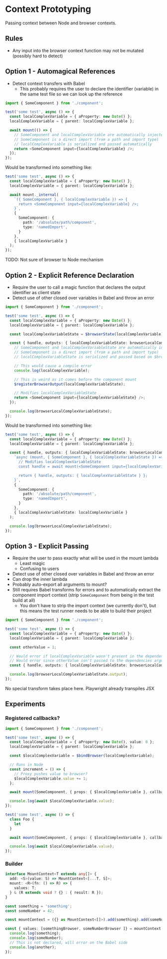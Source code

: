 # Context Prototyping

Passing context between Node and browser contexts.

## Rules

* Any input into the browser context function may not be mutated (possibly hard to detect)

## Option 1 - Automagical References

* Detect context transfers with Babel
  * This probably requires the user to declare the identifier (variable) in the same test file so we can look up the reference

```ts
import { SomeComponent } from './component';

test('some test', async () => {
  const localComplexVariable = { aProperty: new Date() };
  localComplexVariable = { parent: localComplexVariable };

  await mount(() => {
    // SomeComponent and localComplexVariable are automatically injected
    // SomeComponent is a direct import (from a path and import type)
    // localComplexVariable is serialized and passed automatically
    return <SomeComponent input={localComplexVariable} />;
  });
});
```

Would be transformed into something like:

```ts
test('some test', async () => {
  const localComplexVariable = { aProperty: new Date() };
  localComplexVariable = { parent: localComplexVariable };

  await mount._internal(
    `({ SomeComponent }, { localComplexVariable }) => {
      return <SomeComponent input={localComplexVariable} />;
    }`,
    {
      SomeComponent: {
        path: '/absolute/path/component',
        type: 'namedImport',
      }
    },
    { localComplexVariable }
  );
});
```

TODO: Not sure of browser to Node mechanism

## Option 2 - Explicit Reference Declaration

* Require the user to call a magic function that declares the output identifier as client state
* Detect use of other closed over variables in Babel and throw an error

```ts
import { SomeComponent } from './component';

test('some test', async () => {
  const localComplexVariable = { aProperty: new Date() };
  localComplexVariable = { parent: localComplexVariable };

  const localComplexVariableState = $browserState(localComplexVariable);

  const { handle, outputs: { localComplexVariableState: browserLocalComplexVariableState } } = await mount(() => {
    // SomeComponent and localComplexVariableState are automatically injected
    // SomeComponent is a direct import (from a path and import type)
    // localComplexVariableState is serialized and passed based on $browserState call

    // This would cause a compile error
    console.log(localComplexVariable);

    // This is weird as it comes before the component mount
    $registerBrowserOutput(localComplexVariableState);

    // Modifies localComplexVariableState
    return <SomeComponent input={localComplexVariableState} />;
  });

  console.log(browserLocalComplexVariableState);
});
```

Would be transformed into something like:

```ts
test('some test', async () => {
  const localComplexVariable = { aProperty: new Date() };
  localComplexVariable = { parent: localComplexVariable };

  const { handle, outputs: { localComplexVariableState: browserLocalComplexVariableState } } = await mount._internal(
    `async (mount, { SomeComponent }, { localComplexVariableState }) => {
      // Modifies localComplexVariableState
      const handle = await mount(<SomeComponent input={localComplexVariableState} />);

      return { handle, outputs: { localComplexVariableState } };
    }`,
    {
      SomeComponent: {
        path: '/absolute/path/component',
        type: 'namedImport',
      }
    },
    { localComplexVariableState: localComplexVariable }
  );

  console.log(browserLocalComplexVariableState);
});
```

## Option 3 - Explicit Passing

* Require the user to pass exactly what will be used in the mount lambda
  * Least magic
  * Confusing to users
* Detect use of other closed over variables in Babel and throw an error
* Can drop the inner lambda
* Probably auto-export all arguments to mount?
* Still requires Babel transforms for errors and to automatically extract the component import context (strip `SomeComponent` from being in the test build at all)
  * You don't have to strip the import context (we currently don't), but this means the test runner needs to be able to build their project

```ts
import { SomeComponent } from './component';

test('some test', async () => {
  const localComplexVariable = { aProperty: new Date() };
  localComplexVariable = { parent: localComplexVariable };

  const otherValue = 1;

  // Would error if localComplexVariable wasn't present in the dependencies argument
  // Would error since otherValue isn't passed to the dependencies argument
  const { handle, outputs: { localComplexVariableState: browserLocalComplexVariableState } } = await mount(<SomeComponent input={localComplexVariable} otherValue={otherValue} />, { localComplexVariable });

  console.log(browserLocalComplexVariableState.output);
});
```

No special transform takes place here. Playwright already transpiles JSX

## Experiments

### Registered callbacks?

```ts
import { SomeComponent } from './component';

test('some test', async () => {
  const localComplexVariable = { aProperty: new Date(), value: 0 };
  localComplexVariable = { parent: localComplexVariable };

  const $localComplexVariable = $bindBrowser(localComplexVariable);

  // Runs in Node
  const increment = () => {
    // Proxy pushes value to browser?
    $localComplexVariable.value += 1;
  };

  await mount(SomeComponent, { props: { $localComplexVariable }, callbackProps: { increment } }, { localComplexVariable });

  console.log(await $localComplexVariable.value);
});
```

```ts
test('some test', async () => {
  class Foo {
    let 
  }

  await mount(SomeComponent, { props: { $localComplexVariable }, callbackProps: { increment } }, { localComplexVariable });

  console.log(await $localComplexVariable.value);
});
```


### Builder

```ts
interface MountContext<T extends any[]> {
  add: <S>(value: S) => MountContext<[...T, S]>;
  mount: <R>(fn: () => R) => {
    values: T;
  } & (R extends void ? {} : { result: R });
}

const something = 'something';
const someNumber = 42;

const mountContext = ({} as MountContext<[]>).add(something).add(someNumber);

const { values: [somethingBrowser, someNumberBrowser ]} = mountContext.mount(() => {
  console.log(something);
  console.log(someNumber);
  // This is not declared, will error on the Babel side
  console.log(another);
});
```
